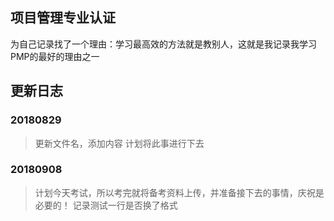 ## 项目管理专业认证
 
为自己记录找了一个理由：学习最高效的方法就是教别人，这就是我记录我学习PMP的最好的理由之一


## 更新日志

### 20180829 
>  更新文件名，添加内容
>  计划将此事进行下去


### 20180908
>  计划今天考试，所以考完就将备考资料上传，并准备接下去的事情，庆祝是必要的！
记录测试一行是否换了格式

